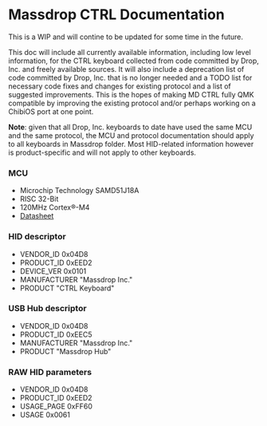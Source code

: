 # Massdrop CTRL Documentation

This is a WIP and will contine to be updated for some time in the future.

This doc will include all currently available information, including low level information, for the CTRL keyboard collected from code committed by Drop, Inc. and freely available sources. It will also include a deprecation list of code committed by Drop, Inc. that is no longer needed and a TODO list for necessary code fixes and changes for existing protocol and a list of suggested improvements. This is the hopes of making MD CTRL fully QMK compatible by improving the existing protocol and/or perhaps working on a ChibiOS port at one point.

**Note**: given that all Drop, Inc. keyboards to date have used the same MCU and the same protocol, the MCU and protocol documentation should apply to all keyboards in Massdrop folder. Most HID-related information however is product-specific and will not apply to other keyboards.

### MCU 

* Microchip Technology SAMD51J18A
* RISC 32-Bit
* 120MHz Cortex®-M4
* [Datasheet](https://www.datasheets360.com/pdf/3214995481162464753)

### HID descriptor

* VENDOR_ID           0x04D8
* PRODUCT_ID          0xEED2
* DEVICE_VER          0x0101
* MANUFACTURER        "Massdrop Inc."
* PRODUCT             "CTRL Keyboard"

### USB Hub descriptor

* VENDOR_ID           0x04D8
* PRODUCT_ID          0xEEC5
* MANUFACTURER        "Massdrop Inc."
* PRODUCT             "Massdrop Hub"

### RAW HID parameters

* VENDOR_ID           0x04D8
* PRODUCT_ID          0xEED2
* USAGE_PAGE          0xFF60
* USAGE               0x0061
